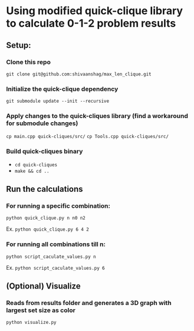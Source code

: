 # Using modified quick-clique library to calculate 0-1-2 problem results

## Setup:

### Clone this repo

`git clone git@github.com:shivaanshag/max_len_clique.git`

### Initialize the quick-clique dependency

`git submodule update --init --recursive`

### Apply changes to the quick-cliques library (find a workaround for submodule changes)
`cp main.cpp quick-cliques/src/`
`cp Tools.cpp quick-cliques/src/`

### Build quick-cliques binary
- `cd quick-cliques`
- `make && cd ..`

## Run the calculations
### For running a specific combination:

`python quick_clique.py n n0 n2`

Ex. `python quick_clique.py 6 4 2`

### For running all combinations till n:

`python script_caculate_values.py n`

Ex. `python script_caculate_values.py 6`

## (Optional) Visualize
### Reads from results folder and generates a 3D graph with largest set size as color

`python visualize.py`


